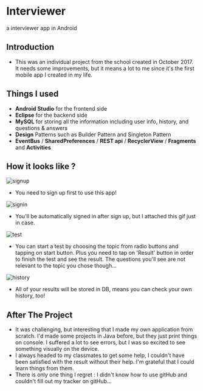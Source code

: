 # Interviewer 
a interviewer app in Android

## Introduction
- This was an individual project from the school created in October 2017. It needs some improvements, but it means a lot to me since it's the first mobile app I created in my life.

## Things I used
- __Android Studio__ for the frontend side
- __Eclipse__ for the backend side
- __MySQL__ for storing all the information including user info, history, and questions & answers
- __Design__ Patterns such as Builder Pattern and Singleton Pattern
- __EventBus__ / __SharedPreferences__ / __REST api__ / __RecyclerView__ / __Fragments__ and __Activities__ 

## How it looks like ?

![signup](https://user-images.githubusercontent.com/33106403/42666990-54e77b58-85fd-11e8-970d-24a2ddc60368.gif)
- You need to sign up first to use this app!

![signin](https://user-images.githubusercontent.com/33106403/42666989-54d3dff8-85fd-11e8-84bb-f6d2fd338a77.gif)
- You'll be automatically signed in after sign up, but I attached this gif just in case.

![test](https://user-images.githubusercontent.com/33106403/42666992-55bb5842-85fd-11e8-9337-4ee22dedf237.gif)
- You can start a test by choosing the topic from radio buttons and tapping on start button. Plus you need to tap on 'Result' button in order to finish the test and see the result. The questions you'll see are not relevant to the topic you chose though...

![history](https://user-images.githubusercontent.com/33106403/42666987-526c12f8-85fd-11e8-9200-b2c1dee56e7c.gif)
- All of your results will be stored in DB, means you can check your own history, too! 


## After The Project
- It was challenging, but interesting that I made my own application from scratch. I'd made some projects in Java before, but they just print things on console.
  I suffered a lot to see errors, but I was so excited to see something visually on the device. 
- I always headed to my classmates to get some help, I couldn't have been satisfied with the result without their help. I'm grateful that I could learn things from them.
- There is only one thing I regret : I didn't know how to use gitHub and couldn't fill out my tracker on gitHub...
